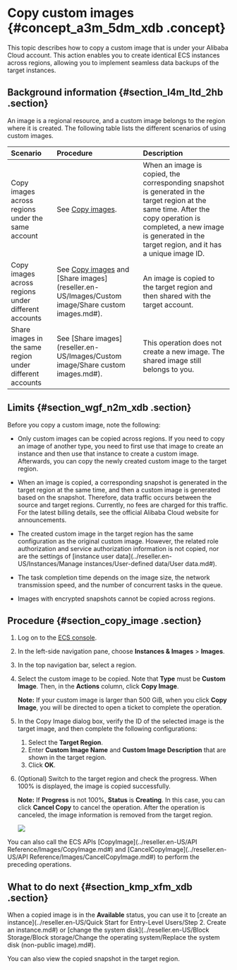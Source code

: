 # Copy custom images {#concept_a3m_5dm_xdb .concept}

This topic describes how to copy a custom image that is under your Alibaba Cloud account. This action enables you to create identical ECS instances across regions, allowing you to implement seamless data backups of the target instances.

## Background information {#section_l4m_ltd_2hb .section}

An image is a regional resource, and a custom image belongs to the region where it is created. The following table lists the different scenarios of using custom images.

|Scenario|Procedure|Description|
|:-------|:--------|:----------|
|Copy images across regions under the same account|See [Copy images](#section_copy_image).|When an image is copied, the corresponding snapshot is generated in the target region at the same time. After the copy operation is completed, a new image is generated in the target region, and it has a unique image ID.|
|Copy images across regions under different accounts|See [Copy images](#section_copy_image) and [Share images](reseller.en-US/Images/Custom image/Share custom images.md#).|An image is copied to the target region and then shared with the target account.|
|Share images in the same region under different accounts|See [Share images](reseller.en-US/Images/Custom image/Share custom images.md#).|This operation does not create a new image. The shared image still belongs to you.|

## Limits {#section_wgf_n2m_xdb .section}

Before you copy a custom image, note the following:

-   Only custom images can be copied across regions. If you need to copy an image of another type, you need to first use that image to create an instance and then use that instance to create a custom image. Afterwards, you can copy the newly created custom image to the target region.

-   When an image is copied, a corresponding snapshot is generated in the target region at the same time, and then a custom image is generated based on the snapshot. Therefore, data traffic occurs between the source and target regions. Currently, no fees are charged for this traffic. For the latest billing details, see the official Alibaba Cloud website for announcements.
-   The created custom image in the target region has the same configuration as the original custom image. However, the related role authorization and service authorization information is not copied, nor are the settings of [instance user data](../reseller.en-US/Instances/Manage instances/User-defined data/User data.md#).
-   The task completion time depends on the image size, the network transmission speed, and the number of concurrent tasks in the queue.
-   Images with encrypted snapshots cannot be copied across regions.

## Procedure {#section_copy_image .section}

1.  Log on to the [ECS console](https://partners-intl.console.aliyun.com/#/ecs).
2.  In the left-side navigation pane, choose **Instances & Images** \> **Images**.
3.  In the top navigation bar, select a region.
4.  Select the custom image to be copied. Note that **Type** must be **Custom Image**. Then, in the **Actions** column, click **Copy Image**.

    **Note:** If your custom image is larger than 500 GiB, when you click **Copy Image**, you will be directed to open a ticket to complete the operation.

5.  In the Copy Image dialog box, verify the ID of the selected image is the target image, and then complete the following configurations:
    1.  Select the **Target Region**.
    2.  Enter **Custom Image Name** and **Custom Image Description** that are shown in the target region.
    3.  Click **OK**.
6.  \(Optional\) Switch to the target region and check the progress. When 100% is displayed, the image is copied successfully.

    **Note:** If **Progress** is not 100%, **Status** is **Creating**. In this case, you can click **Cancel Copy** to cancel the operation. After the operation is canceled, the image information is removed from the target region.

    ![](http://static-aliyun-doc.oss-cn-hangzhou.aliyuncs.com/assets/img/9699/15661816224607_en-US.png)


You can also call the ECS APIs [CopyImage](../reseller.en-US/API Reference/Images/CopyImage.md#) and [CancelCopyImage](../reseller.en-US/API Reference/Images/CancelCopyImage.md#) to perform the preceding operations.

## What to do next {#section_kmp_xfm_xdb .section}

When a copied image is in the **Available** status, you can use it to [create an instance](../reseller.en-US/Quick Start for Entry-Level Users/Step 2. Create an instance.md#) or [change the system disk](../reseller.en-US/Block Storage/Block storage/Change the operating system/Replace the system disk (non-public image).md#).

You can also view the copied snapshot in the target region.

